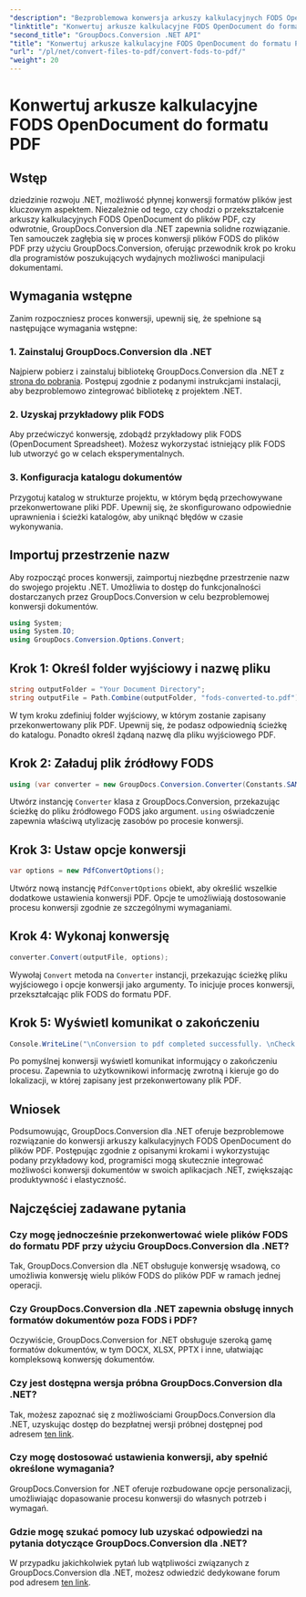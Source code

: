 ```yaml
---
"description": "Bezproblemowa konwersja arkuszy kalkulacyjnych FODS OpenDocument do formatu PDF przy użyciu GroupDocs.Conversion dla .NET. Ulepsz swoje aplikacje .NET dzięki płynnej konwersji dokumentów."
"linktitle": "Konwertuj arkusze kalkulacyjne FODS OpenDocument do formatu PDF"
"second_title": "GroupDocs.Conversion .NET API"
"title": "Konwertuj arkusze kalkulacyjne FODS OpenDocument do formatu PDF"
"url": "/pl/net/convert-files-to-pdf/convert-fods-to-pdf/"
"weight": 20
---
```


# Konwertuj arkusze kalkulacyjne FODS OpenDocument do formatu PDF

## Wstęp
dziedzinie rozwoju .NET, możliwość płynnej konwersji formatów plików jest kluczowym aspektem. Niezależnie od tego, czy chodzi o przekształcenie arkuszy kalkulacyjnych FODS OpenDocument do plików PDF, czy odwrotnie, GroupDocs.Conversion dla .NET zapewnia solidne rozwiązanie. Ten samouczek zagłębia się w proces konwersji plików FODS do plików PDF przy użyciu GroupDocs.Conversion, oferując przewodnik krok po kroku dla programistów poszukujących wydajnych możliwości manipulacji dokumentami.
## Wymagania wstępne
Zanim rozpoczniesz proces konwersji, upewnij się, że spełnione są następujące wymagania wstępne:
### 1. Zainstaluj GroupDocs.Conversion dla .NET
Najpierw pobierz i zainstaluj bibliotekę GroupDocs.Conversion dla .NET z [strona do pobrania](https://releases.groupdocs.com/conversion/net/). Postępuj zgodnie z podanymi instrukcjami instalacji, aby bezproblemowo zintegrować bibliotekę z projektem .NET.
### 2. Uzyskaj przykładowy plik FODS
Aby przećwiczyć konwersję, zdobądź przykładowy plik FODS (OpenDocument Spreadsheet). Możesz wykorzystać istniejący plik FODS lub utworzyć go w celach eksperymentalnych.
### 3. Konfiguracja katalogu dokumentów
Przygotuj katalog w strukturze projektu, w którym będą przechowywane przekonwertowane pliki PDF. Upewnij się, że skonfigurowano odpowiednie uprawnienia i ścieżki katalogów, aby uniknąć błędów w czasie wykonywania.

## Importuj przestrzenie nazw
Aby rozpocząć proces konwersji, zaimportuj niezbędne przestrzenie nazw do swojego projektu .NET. Umożliwia to dostęp do funkcjonalności dostarczanych przez GroupDocs.Conversion w celu bezproblemowej konwersji dokumentów.

```csharp
using System;
using System.IO;
using GroupDocs.Conversion.Options.Convert;
```
## Krok 1: Określ folder wyjściowy i nazwę pliku
```csharp
string outputFolder = "Your Document Directory";
string outputFile = Path.Combine(outputFolder, "fods-converted-to.pdf");
```
W tym kroku zdefiniuj folder wyjściowy, w którym zostanie zapisany przekonwertowany plik PDF. Upewnij się, że podasz odpowiednią ścieżkę do katalogu. Ponadto określ żądaną nazwę dla pliku wyjściowego PDF.
## Krok 2: Załaduj plik źródłowy FODS
```csharp
using (var converter = new GroupDocs.Conversion.Converter(Constants.SAMPLE_FODS))
```
Utwórz instancję `Converter` klasa z GroupDocs.Conversion, przekazując ścieżkę do pliku źródłowego FODS jako argument. `using` oświadczenie zapewnia właściwą utylizację zasobów po procesie konwersji.
## Krok 3: Ustaw opcje konwersji
```csharp
var options = new PdfConvertOptions();
```
Utwórz nową instancję `PdfConvertOptions` obiekt, aby określić wszelkie dodatkowe ustawienia konwersji PDF. Opcje te umożliwiają dostosowanie procesu konwersji zgodnie ze szczególnymi wymaganiami.
## Krok 4: Wykonaj konwersję
```csharp
converter.Convert(outputFile, options);
```
Wywołaj `Convert` metoda na `Converter` instancji, przekazując ścieżkę pliku wyjściowego i opcje konwersji jako argumenty. To inicjuje proces konwersji, przekształcając plik FODS do formatu PDF.
## Krok 5: Wyświetl komunikat o zakończeniu
```csharp
Console.WriteLine("\nConversion to pdf completed successfully. \nCheck output in {0}", outputFolder);
```
Po pomyślnej konwersji wyświetl komunikat informujący o zakończeniu procesu. Zapewnia to użytkownikowi informację zwrotną i kieruje go do lokalizacji, w której zapisany jest przekonwertowany plik PDF.

## Wniosek
Podsumowując, GroupDocs.Conversion dla .NET oferuje bezproblemowe rozwiązanie do konwersji arkuszy kalkulacyjnych FODS OpenDocument do plików PDF. Postępując zgodnie z opisanymi krokami i wykorzystując podany przykładowy kod, programiści mogą skutecznie integrować możliwości konwersji dokumentów w swoich aplikacjach .NET, zwiększając produktywność i elastyczność.
## Najczęściej zadawane pytania
### Czy mogę jednocześnie przekonwertować wiele plików FODS do formatu PDF przy użyciu GroupDocs.Conversion dla .NET?
Tak, GroupDocs.Conversion dla .NET obsługuje konwersję wsadową, co umożliwia konwersję wielu plików FODS do plików PDF w ramach jednej operacji.
### Czy GroupDocs.Conversion dla .NET zapewnia obsługę innych formatów dokumentów poza FODS i PDF?
Oczywiście, GroupDocs.Conversion for .NET obsługuje szeroką gamę formatów dokumentów, w tym DOCX, XLSX, PPTX i inne, ułatwiając kompleksową konwersję dokumentów.
### Czy jest dostępna wersja próbna GroupDocs.Conversion dla .NET?
Tak, możesz zapoznać się z możliwościami GroupDocs.Conversion dla .NET, uzyskując dostęp do bezpłatnej wersji próbnej dostępnej pod adresem [ten link](https://releases.groupdocs.com/).
### Czy mogę dostosować ustawienia konwersji, aby spełnić określone wymagania?
GroupDocs.Conversion for .NET oferuje rozbudowane opcje personalizacji, umożliwiając dopasowanie procesu konwersji do własnych potrzeb i wymagań.
### Gdzie mogę szukać pomocy lub uzyskać odpowiedzi na pytania dotyczące GroupDocs.Conversion dla .NET?
W przypadku jakichkolwiek pytań lub wątpliwości związanych z GroupDocs.Conversion dla .NET, możesz odwiedzić dedykowane forum pod adresem [ten link](https://forum.groupdocs.com/c/conversion/11).